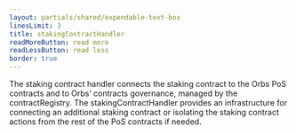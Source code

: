 ```yaml
---
layout: partials/shared/expendable-text-box
linesLimit: 3
title: stakingContractHandler
readMoreButton: read more
readLessButton: read less
border: true
---
```


The staking contract handler connects the staking contract to the Orbs PoS contracts and to Orbs’ contracts governance, managed by the contractRegistry. The stakingContractHandler provides an infrastructure for connecting an additional staking contract or isolating the staking contract actions from the rest of the PoS contracts if needed.
